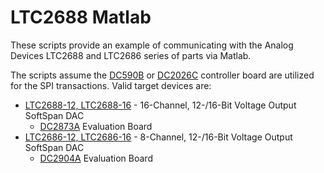 # LTC2688 Matlab
These scripts provide an example of communicating with the Analog Devices 
LTC2688 and LTC2686 series of parts via Matlab.

The scripts assume the [DC590B](https://www.analog.com/en/design-center/evaluation-hardware-and-software/evaluation-boards-kits/dc590b.html) or 
[DC2026C](https://www.analog.com/en/design-center/evaluation-hardware-and-software/evaluation-boards-kits/dc2026c.html) controller board are utilized for the
SPI transactions. Valid target devices are:
- [LTC2688-12, LTC2688-16](https://www.analog.com/en/products/ltc2688.html) - 16-Channel, 12-/16-Bit Voltage Output SoftSpan DAC
    - [DC2873A](https://www.analog.com/en/design-center/evaluation-hardware-and-software/evaluation-boards-kits/DC2873A.html) Evaluation Board
- [LTC2686-12, LTC2686-16](https://www.analog.com/en/products/ltc2686.html) - 8-Channel, 12-/16-Bit Voltage Output SoftSpan DAC
    - [DC2904A](https://www.analog.com/en/design-center/evaluation-hardware-and-software/evaluation-boards-kits/DC2904A.html) Evaluation Board

